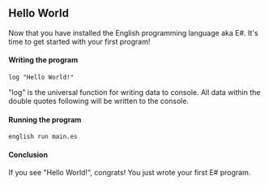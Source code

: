 ## Hello World
Now that you have installed the English programming language aka E#. It's time to get started with your first program!

#### Writing the program
```
log "Hello World!"
```
"log" is the universal function for writing data to console. All data within the double quotes following will be written to the console.

#### Running the program
```
english run main.es
```
#### Conclusion
If you see "Hello World!", congrats! You just wrote your first E# program.
